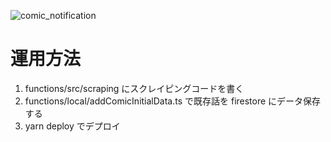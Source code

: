 ![comic_notification](https://user-images.githubusercontent.com/43399066/86884715-eef65980-c12e-11ea-8854-effb84a07bb6.png)

# 運用方法

1. functions/src/scraping にスクレイピングコードを書く
2. functions/local/addComicInitialData.ts で既存話を firestore にデータ保存する
3. yarn deploy でデプロイ
